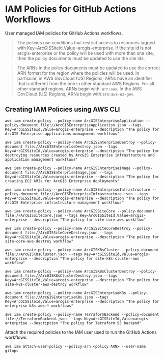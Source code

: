 # IAM Policies for GitHub Actions Workflows

User managed IAM policies for GitHub Actions workflows.

> The policies use conditions that restrict access to resources tagged with Key=ArcGISSiteId,Value=arcgis-enterprise. If the site id is not arcgis-enterprise or the policy will be used with more than one site, then the policy documents must be updated to use the site Ids.

> The ARNs in the policy documents must be updated to use the correct ARN format for the region where the policies will be used. In particular, in AWS GovCloud (US) Regions, ARNs have an identifier that is different from the one in other standard AWS Regions. For all other standard regions, ARNs begin with: `arn:aws`. In the AWS GovCloud (US) Regions, ARNs begin with:`arn:aws-us-gov`.

## Creating IAM Policies using AWS CLI

```shell
aws iam create-policy --policy-name ArcGISEnterpriseApplication --policy-document file://ArcGISEnterpriseApplication.json --tags Key=ArcGISSiteId,Value=arcgis-enterprise --description "The policy for ArcGIS Enterprise applications management workflows"

aws iam create-policy --policy-name ArcGISEnterpriseDestroy --policy-document file://ArcGISEnterpriseDestroy.json --tags Key=ArcGISSiteId,Value=arcgis-enterprise --description "The policy for destroying resources created by ArcGIS Enterprise infrastructure and application management workflows"

aws iam create-policy --policy-name ArcGISEnterpriseImage --policy-document file://ArcGISEnterpriseImage.json --tags Key=ArcGISSiteId,Value=arcgis-enterprise --description "The policy for creating EC2 AMIs for ArcGIS Enterprise deployments"

aws iam create-policy --policy-name ArcGISEnterpriseInfrastructure --policy-document file://ArcGISEnterpriseInfrastructure.json --tags Key=ArcGISSiteId,Value=arcgis-enterprise --description "The policy for ArcGIS Enterprise infrastructure management workflows"

aws iam create-policy --policy-name ArcGISSiteCore --policy-document file://ArcGISSiteCore.json --tags Key=ArcGISSiteId,Value=arcgis-enterprise --description "The policy for site-core-aws workflow"

aws iam create-policy --policy-name ArcGISSiteCoreDestroy --policy-document file://ArcGISSiteCoreDestroy.json --tags Key=ArcGISSiteId,Value=arcgis-enterprise --description "The policy for site-core-aws-destroy workflow" 

aws iam create-policy --policy-name ArcGISK8sCluster --policy-document file://ArcGISK8sCluster.json --tags Key=ArcGISSiteId,Value=arcgis-enterprise --description "The policy for site-k8s-cluster-aws workflow"

aws iam create-policy --policy-name ArcGISK8sClusterDestroy --policy-document file://ArcGISK8sClusterDestroy.json --tags Key=ArcGISSiteId,Value=arcgis-enterprise --description "The policy for site-k8s-cluster-aws-destroy workflow"

aws iam create-policy --policy-name ArcGISEnterpriseK8s --policy-document file://ArcGISEnterpriseK8s.json --tags Key=ArcGISSiteId,Value=arcgis-enterprise --description "The policy for enterprise-k8s-aws-* workflows"

aws iam create-policy --policy-name TerraformBackend --policy-document file://TerraformBackend.json --tags Key=ArcGISSiteId,Value=arcgis-enterprise --description "The policy for Terraform S3 backend"
```

Attach the required policies to the IAM user used to run the GitHub Actions workflows.

```shell
aws iam attach-user-policy --policy-arn <policy ARN> --user-name gitops
```
